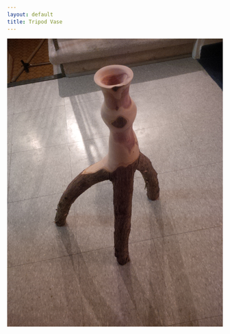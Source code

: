 ```yaml
---
layout: default
title: Tripod Vase
---
```


<img src="\pics\2017 Tri-legged Vase\IMG_00000096.jpg" class="img-responsive" />
